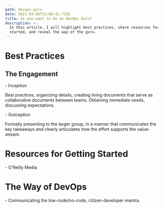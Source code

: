 ```yaml
---
path: devops-guru
date: 2021-03-08T23:08:42.719Z
title: So you want to be an DevOps Guru?
description: >-
  In this article, I will highlight best practices, share resources for getting
  started, and reveal the way of the guru.
---
```

# Best Practices

## The Engagement

\- Inception

Best practices, organizing details, creating living documents that serve as collaborative documents between teams. Obtaining immediate needs, discussing expectations.

\- Outception

Formally presenting to the larger group, in a manner that communicates the key takeaways and clearly articulates how the effort supports the value-stream.

# Resources for Getting Started

\- O'Reilly Media

# The Way of DevOps

\- Communicating the low-code/no-code, citizen-developer mantra.
